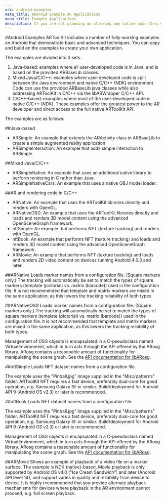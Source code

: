 ```yaml
---
uri: android-examples
meta_title: Android Example AR Applications
menu_title: Example Applications
description: If you are not planning on altering any native code then you do not need to consult this section or install the Android NDK.
---
```


#Android Examples
ARToolKit includes a number of fully-working examples on Android that demonstrate basic and advanced techniques. You can copy and build on the examples to create your own application.

The examples are divided into 3 sets.

1.  Java-based: examples where all user-developed code is in Java, and is based on the provided ARBaseLib classes.
2.  Mixed Java/C/C++: examples where user-developed code is split between the Java environment and native C/C++ (NDK) environment. Code can use the provided ARBaseLib java classes while also addressing ARToolKit in C/C++ via the libARWrapper C/C++ API.
3.  C/C++-based: examples where most of the user-developed code is native C/C++ (NDK). These examples offer the greatest power to the AR developer and direct access to the full native ARToolKit API.

The examples are as follows:

##Java-based

-   ARSimple: An example that extends the ARActivity class in ARBaseLib to create a simple augmented reality application.
-   ARSimpleInteraction: An example that adds simple interaction to ARSimple.

##Mixed Java/C/C++

-   ARSimpleNative: An example that uses an additional native library to perform rendering in C rather than Java.
-   ARSimpleNativeCars: An example that uses a native OBJ model loader.

##AR and rendering code in C/C++

-   ARNative: An example that uses the ARToolKit libraries directly and renders with OpenGL.
-   ARNativeOSG: An example that uses the ARToolKit libraries directly and loads and renders 3D model content using the advanced OpenSceneGraph framework.
-   nftSimple: An example that performs NFT (texture tracking) and renders with OpenGL.
-   nftBook: An example that performs NFT (texture tracking) and loads and renders 3D model content using the advanced OpenSceneGraph framework.
-   ARMovie: An example that performs NFT (texture tracking) and loads and renders 2D video content on devices running Android 4.0.3 and later.

##ARNative
Loads marker names from a configuration file. (Square markers only.) The tracking will automatically be set to match the types of square markers (template (pictorial) vs. matrix (barcode)) used in the configuration file. It is not recommended that template and matrix markers are mixed in the same application, as this lowers the tracking reliability of both types.

##ARNativeOSG
Loads marker names from a configuration file. (Square markers only.) The tracking will automatically be set to match the types of square markers (template (pictorial) vs. matrix (barcode)) used in the configuration file. It is not recommended that template and matrix markers are mixed in the same application, as this lowers the tracking reliability of both types.

Management of OSG objects is encapsulated in a C-pseudoclass named VirtualEnvironment, which in turn acts through the API offered by the ARosg library. ARosg contains a reasonable amount of functionality for manipulating the scene graph. See the [API documentation for libARosg][1].

##nftSimple
Loads NFT dataset names from a configuration file.

The example uses the "Pinball.jpg" image supplied in the "Misc/patterns" folder. ARToolKit NFT requires a fast device, preferably dual-core for good operation, e.g. Samsung Galaxy SII or similar. Build/deployment for Android API 9 (Android OS v2.3) or later is recommended.

##nftBook
Loads NFT dataset names from a configuration file.

The example uses the "Pinball.jpg" image supplied in the "Misc/patterns" folder. ARToolKit NFT requires a fast device, preferably dual-core for good operation, e.g. Samsung Galaxy SII or similar. Build/deployment for Android API 9 (Android OS v2.3) or later is recommended.

Management of OSG objects is encapsulated in a C-pseudoclass named VirtualEnvironment, which in turn acts through the API offered by the ARosg library. ARosg contains a reasonable amount of functionality for manipulating the scene graph. See the [API documentation for libARosg][1].

##ARMovie
Shows an example of playback of a video file on a marker surface. The example is NDK (native)-based. Movie playback is only supported by Android OS v4.0 ("Ice Cream Sandwich") and later (Android API level 14), and support varies in quality and reliability from device to device. It is highly recommended that you provide alternate playback mechanisms for devices where playback in the AR environment cannot proceed, e.g. full screen playback.


[1]: http://www.artoolworks.com/support/doc/artoolkit4/apiref/arosg_h/index.html
